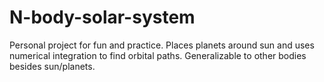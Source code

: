 # N-body-solar-system

Personal project for fun and practice. Places planets around sun and uses numerical integration to find orbital paths. Generalizable to other bodies besides sun/planets. 


